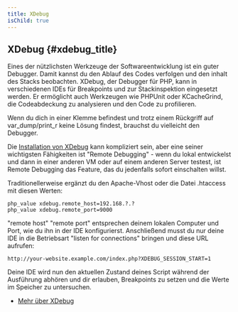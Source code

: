 ```yaml
---
title: XDebug
isChild: true
---
```


## XDebug {#xdebug_title}

Eines der nützlichsten Werkzeuge der Softwareentwicklung ist ein guter Debugger. Damit kannst du den Ablauf des Codes verfolgen und den inhalt des Stacks beobachten. XDebug, der Debugger für PHP, kann in verschiedenen IDEs für Breakpoints und zur Stackinspektion eingesetzt werden. Er ermöglicht auch Werkzeugen wie PHPUnit oder KCacheGrind, die Codeabdeckung zu analysieren und den Code zu profilieren.

Wenn du dich in einer Klemme befindest und trotz einem Rückgriff auf var_dump/print_r keine Lösung findest, brauchst du vielleicht den Debugger.

Die [Installation von XDebug][xdebug-install] kann kompliziert sein, aber eine seiner wichtigsten Fähigkeiten ist "Remote Debugging" - wenn du lokal entwickelst und dann in einer anderen VM oder auf einem anderen Server testest, ist Remote Debugging das Feature, das du jedenfalls sofort einschalten willst.

Traditionellerweise ergänzt du den Apache-Vhost oder die Datei .htaccess mit diesen Werten:

    php_value xdebug.remote_host=192.168.?.?
    php_value xdebug.remote_port=9000

"remote host" "remote port" entsprechen deinem lokalen Computer und Port, wie du ihn in der IDE konfigurierst. Anschließend musst du nur deine IDE in die Betriebsart "listen for connections" bringen und diese URL aufrufen:

    http://your-website.example.com/index.php?XDEBUG_SESSION_START=1

Deine IDE wird nun den aktuellen Zustand deines Script während der Ausführung abhören und dir erlauben, Breakpoints zu setzen und die Werte im Speicher zu untersuchen.

 * [Mehr über XDebug][xdebug-docs]

[xdebug-docs]: http://xdebug.org/docs/
[xdebug-install]: http://xdebug.org/docs/install
